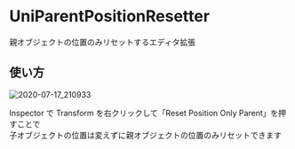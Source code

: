 # UniParentPositionResetter

親オブジェクトの位置のみリセットするエディタ拡張

## 使い方

![2020-07-17_210933](https://user-images.githubusercontent.com/6134875/87784699-c1698880-c871-11ea-9867-8510265584e6.png)

Inspector で Transform を右クリックして「Reset Position Only Parent」を押すことで  
子オブジェクトの位置は変えずに親オブジェクトの位置のみリセットできます  
